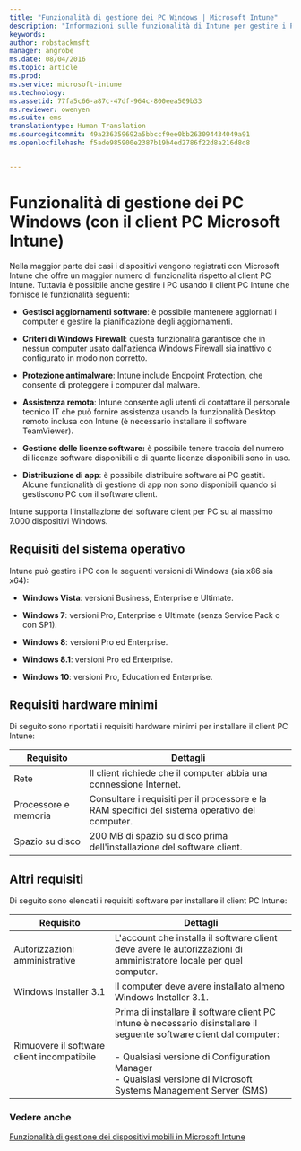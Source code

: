 ```yaml
---
title: "Funzionalità di gestione dei PC Windows | Microsoft Intune"
description: "Informazioni sulle funzionalità di Intune per gestire i PC Windows con il software client di Intune."
keywords: 
author: robstackmsft
manager: angrobe
ms.date: 08/04/2016
ms.topic: article
ms.prod: 
ms.service: microsoft-intune
ms.technology: 
ms.assetid: 77fa5c66-a87c-47df-964c-800eea509b33
ms.reviewer: owenyen
ms.suite: ems
translationtype: Human Translation
ms.sourcegitcommit: 49a236359692a5bbccf9ee0bb263094434049a91
ms.openlocfilehash: f5ade985900e2387b19b4ed2786f22d8a216d8d8


---
```


# Funzionalità di gestione dei PC Windows (con il client PC Microsoft Intune)
Nella maggior parte dei casi i dispositivi vengono registrati con Microsoft Intune che offre un maggior numero di funzionalità rispetto al client PC Intune. Tuttavia è possibile anche gestire i PC usando il client PC Intune che fornisce le funzionalità seguenti:

-   **Gestisci aggiornamenti software**: è possibile mantenere aggiornati i computer e gestire la pianificazione degli aggiornamenti.

-   **Criteri di Windows Firewall**: questa funzionalità garantisce che in nessun computer usato dall'azienda Windows Firewall sia inattivo o configurato in modo non corretto.

-   **Protezione antimalware**: Intune include Endpoint Protection, che consente di proteggere i computer dal malware.

-   **Assistenza remota**: Intune consente agli utenti di contattare il personale tecnico IT che può fornire assistenza usando la funzionalità Desktop remoto inclusa con Intune (è necessario installare il software TeamViewer).

-   **Gestione delle licenze software:** è possibile tenere traccia del numero di licenze software disponibili e di quante licenze disponibili sono in uso.
-   **Distribuzione di app**: è possibile distribuire software ai PC gestiti. Alcune funzionalità di gestione di app non sono disponibili quando si gestiscono PC con il software client.


Intune supporta l'installazione del software client per PC su al massimo 7.000 dispositivi Windows.

## Requisiti del sistema operativo
Intune può gestire i PC con le seguenti versioni di Windows (sia x86 sia x64):


-   **Windows Vista**: versioni Business, Enterprise e Ultimate.

-   **Windows 7**: versioni Pro, Enterprise e Ultimate (senza Service Pack o con SP1).

-   **Windows 8**: versioni Pro ed Enterprise.

-   **Windows 8.1**: versioni Pro ed Enterprise.

- **Windows 10**: versioni Pro, Education ed Enterprise.


## Requisiti hardware minimi
Di seguito sono riportati i requisiti hardware minimi per installare il client PC Intune:

|Requisito|Dettagli|
|---------------|--------------------|
|Rete|Il client richiede che il computer abbia una connessione Internet.|
|Processore e memoria|Consultare i requisiti per il processore e la RAM specifici del sistema operativo del computer.|
|Spazio su disco|200 MB di spazio su disco prima dell'installazione del software client.|

## Altri requisiti
Di seguito sono elencati i requisiti software per installare il client PC Intune:

|Requisito|Dettagli|
|---------------|--------------------|
|Autorizzazioni amministrative|L'account che installa il software client deve avere le autorizzazioni di amministratore locale per quel computer.|
|Windows Installer 3.1|Il computer deve avere installato almeno Windows Installer 3.1.|
|Rimuovere il software client incompatibile|Prima di installare il software client PC Intune è necessario disinstallare il seguente software client dal computer:<br /><br />-   Qualsiasi versione di Configuration Manager<br />-   Qualsiasi versione di Microsoft Systems Management Server (SMS)|

### Vedere anche
[Funzionalità di gestione dei dispositivi mobili in Microsoft Intune](./mobile-device-management-capabilities-in-microsoft-intune.md)



<!--HONumber=Aug16_HO1-->



